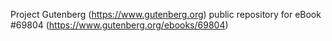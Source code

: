 Project Gutenberg (https://www.gutenberg.org) public repository for
eBook #69804 (https://www.gutenberg.org/ebooks/69804)
